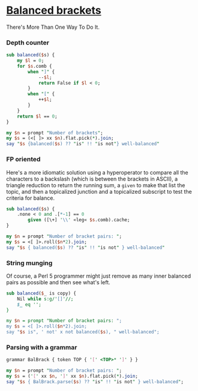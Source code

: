 [1]: https://rosettacode.org/wiki/Balanced_brackets

# [Balanced brackets][1]


There's More Than One Way To Do It.



### Depth counter

```perl
sub balanced($s) {
    my $l = 0;
    for $s.comb {
        when "]" {
            --$l;
            return False if $l < 0;
        }
        when "[" {
            ++$l;
        }
    }
    return $l == 0;
}

my $n = prompt "Number of brackets";
my $s = (<[ ]> xx $n).flat.pick(*).join;
say "$s {balanced($s) ?? "is" !! "is not"} well-balanced"
```


### FP oriented



Here's a more idiomatic solution using a hyperoperator to compare all the characters to a backslash (which is between the brackets in ASCII), a triangle reduction to return the running sum, a `given` to make that list the topic, and then a topicalized junction and a topicalized subscript to test the criteria for balance.

```perl
sub balanced($s) {
    .none < 0 and .[*-1] == 0
        given ([\+] '\\' «leg« $s.comb).cache;
}

my $n = prompt "Number of bracket pairs: ";
my $s = <[ ]>.roll($n*2).join;
say "$s { balanced($s) ?? "is" !! "is not" } well-balanced"
```


### String munging



Of course, a Perl 5 programmer might just remove as many inner balanced pairs as possible and then see what's left.

```perl
sub balanced($_ is copy) {
    Nil while s:g/'[]'//;
    $_ eq '';
}

my $n = prompt "Number of bracket pairs: ";
my $s = <[ ]>.roll($n*2).join;
say "$s is", ' not' x not balanced($s), " well-balanced";
```


### Parsing with a grammar

```perl
grammar BalBrack { token TOP { '[' <TOP>* ']' } }

my $n = prompt "Number of bracket pairs: ";
my $s = ('[' xx $n, ']' xx $n).flat.pick(*).join;
say "$s { BalBrack.parse($s) ?? "is" !! "is not" } well-balanced";
```
